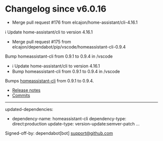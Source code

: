 # Changelog since v6.0.16
- Merge pull request #176 from elcajon/home-assistant/cli-4.16.1

ℹ️ Update home-assistant/cli to version 4.16.1 
- Merge pull request #175 from elcajon/dependabot/pip/vscode/homeassistant-cli-0.9.4

Bump homeassistant-cli from 0.9.1 to 0.9.4 in /vscode 
- ℹ️ Update home-assistant/cli to version 4.16.1 
- Bump homeassistant-cli from 0.9.1 to 0.9.4 in /vscode

Bumps [homeassistant-cli](https://github.com/home-assistant-ecosystem/home-assistant-cli) from 0.9.1 to 0.9.4.
- [Release notes](https://github.com/home-assistant-ecosystem/home-assistant-cli/releases)
- [Commits](https://github.com/home-assistant-ecosystem/home-assistant-cli/compare/0.9.1...0.9.4)

---
updated-dependencies:
- dependency-name: homeassistant-cli
  dependency-type: direct:production
  update-type: version-update:semver-patch
...

Signed-off-by: dependabot[bot] <support@github.com> 
